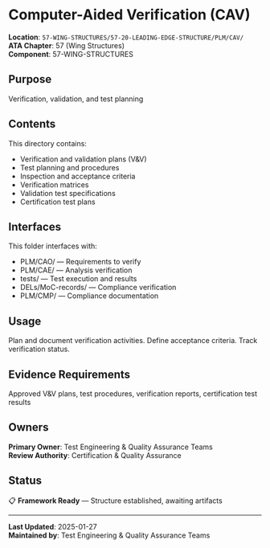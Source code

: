 # Computer-Aided Verification (CAV)

**Location**: `57-WING-STRUCTURES/57-20-LEADING-EDGE-STRUCTURE/PLM/CAV/`  
**ATA Chapter**: 57 (Wing Structures)  
**Component**: 57-WING-STRUCTURES

## Purpose

Verification, validation, and test planning

## Contents

This directory contains:

- Verification and validation plans (V&V)
- Test planning and procedures
- Inspection and acceptance criteria
- Verification matrices
- Validation test specifications
- Certification test plans

## Interfaces

This folder interfaces with:

- PLM/CAO/ — Requirements to verify
- PLM/CAE/ — Analysis verification
- tests/ — Test execution and results
- DELs/MoC-records/ — Compliance verification
- PLM/CMP/ — Compliance documentation

## Usage

Plan and document verification activities. Define acceptance criteria. Track verification status.

## Evidence Requirements

Approved V&V plans, test procedures, verification reports, certification test results

## Owners

**Primary Owner**: Test Engineering & Quality Assurance Teams  
**Review Authority**: Certification & Quality Assurance

## Status

📋 **Framework Ready** — Structure established, awaiting artifacts

---

**Last Updated**: 2025-01-27  
**Maintained by**: Test Engineering & Quality Assurance Teams
